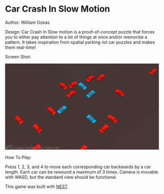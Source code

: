 # Car Crash In Slow Motion

Author: William Ozeas

Design: Car Crash In Slow motion is a proof-of-concept puzzle that forces you to either pay attention to a lot of things
at once and/or memorize a pattern. It takes inspiration from spatial parking-lot car puzzles and makes them real-time!

Screen Shot:

![Screen Shot](screenshot.png)

How To Play:

Press 1, 2, 3, and 4 to move each corresponding car backwards by a car length. Each car can be rewound a maximum of 3 times. Camera is movable with WASD, but the standard view should be functional.

This game was built with [NEST](NEST.md).
